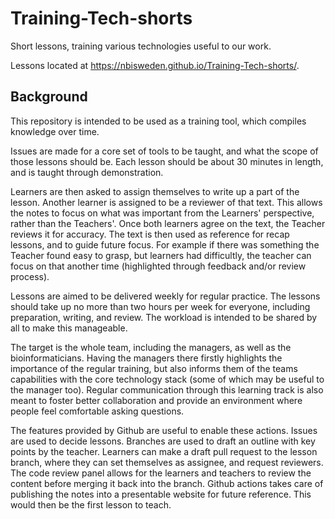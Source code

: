 # Training-Tech-shorts
Short lessons, training various technologies useful to our work.

Lessons located at https://nbisweden.github.io/Training-Tech-shorts/.

## Background

This repository is intended to be used as a training tool, which
compiles knowledge over time.

Issues are made for a core set of tools to be taught, and what
the scope of those lessons should be. Each lesson should be
about 30 minutes in length, and is taught through demonstration.

Learners are then asked to assign themselves to write up a part
of the lesson. Another learner is assigned to be a reviewer of
that text. This allows the notes to focus on what was important
from the Learners' perspective, rather than the Teachers'. Once
both learners agree on the text, the Teacher reviews it for
accuracy. The text is then used as reference for recap lessons,
and to guide future focus. For example if there was something
the Teacher found easy to grasp, but learners had difficultly,
the teacher can focus on that another time (highlighted through
feedback and/or review process).

Lessons are aimed to be delivered weekly for regular practice.
The lessons should take up no more than two hours per week for everyone,
including preparation, writing, and review. The workload is intended
to be shared by all to make this manageable.

The target is the whole team, including the managers, as well
as the bioinformaticians. Having the managers there firstly highlights
the importance of the regular training, but also informs them of the
teams capabilities with the core technology stack (some of which may
be useful to the manager too). Regular communication through this
learning track is also meant to foster better collaboration and
provide an environment where people feel comfortable asking questions.

The features provided by Github are useful to enable these actions.
Issues are used to decide lessons. Branches are used to draft
an outline with key points by the teacher. Learners can make a draft
pull request to the lesson branch, where they can set themselves
as assignee, and request reviewers. The code review panel allows
for the learners and teachers to review the content before merging
it back into the branch. Github actions takes care of publishing
the notes into a presentable website for future reference.
This would then be the first lesson to teach.